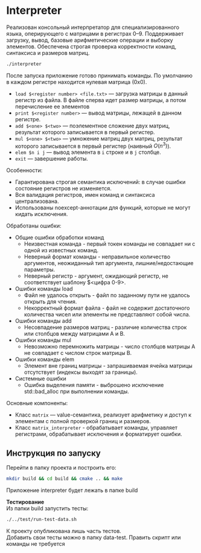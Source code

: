 # Interpreter
Реализован консольный интерпретатор для специализированного языка, оперирующего с матрицами в регистрах $0–$9. Поддерживает загрузку, вывод, базовые арифметические операции и выборку элементов. Обеспечена строгая проверка корректности команд, синтаксиса и размеров матриц.

```bash
./interpreter
```

После запуска приложение готово принимать команды. По умолчанию в каждом регистре находится нулевая матрица (0х0).
* `load $<register number> <file.txt>` — загрузка матрицы в данный регистр из файла. В файле сперва идет размер матрицы, а потом перечисление ее элементов
* `print $<register number>` — вывод матрицы, лежащей в данном регистре.
* `add $<one> $<two>` — поэлементное сложение двух матриц, результат которого записывается в первый регистер.
* `mul $<one> $<two>` — умножение матриц двух матриц, результат которого записывается в первый регистер (наивный $O(n^3)$).
* `elem $n i j` — вывод элемента в `i` строке и в `j` столбце.
* `exit` — завершение работы.

Особенности:
* Гарантирована строгая семантика исключений: в случае ошибки состояние регистров не изменяется.
* Вся валидация регистров, имен команд и синтаксиса централизована.
* Использованы noexcept-аннотации для функций, которые не могут кидать исключения.

Обработаны ошибки:
* Общие ошибки обработки команд
    * Неизвестная команда - первый токен команды не совпадает ни с одной из известных команд.
    * Неверный формат команды - неправильное количество аргументов, неожиданный тип аргумента, лишние/недостающие параметры.
    * Неверный регистр - аргумент, ожидающий регистр, не соответствует шаблону $<цифра 0-9>.
* Ошибки команды load
    * Файл не удалось открыть - файл по заданному пути не удалось открыть для чтения.
    * Некорректный формат файла - файл не содержит достаточного количества чисел или элементы не представляют собой числа.
* Ошибки команды add
    * Несовпадение размеров матриц - различие количества строк или столбцов между матрицами A и B.
* Ошибки команды mul
    * Невозможно перемножить матрицы - число столбцов матрицы A не совпадает с числом строк матрицы B.
* Ошибки команды elem
    * Элемент вне границ матрицы - запрашиваемая ячейка матрицы отсутствует (индексы выходят за границы).
* Системные ошибки
    * Ошибка выделения памяти - выброшено исключение std::bad_alloc при выполнении команды.

Основные компоненты:
* Класс `matrix` — value-семантика, реализует арифметику и доступ к элементам с полной проверкой границ и размеров.
* Класс `matrix_interpreter` - обрабатывает команды, управляет регистрами, обрабатывает исключения и форматирует ошибки.

## Инструкция по запуску
Перейти в папку проекта и построить его:
```bash
mkdir build && cd build && cmake .. && make
```
Приложение interpreter будет лежать в папке build

**Тестирование**\
Из папки build запустить тесты:
```bash
./../test/run-test-data.sh
```

К проекту опубликована лишь часть тестов.\
Добавить свои тесты можно в папку data-test. Править скрипт или команды не требуется